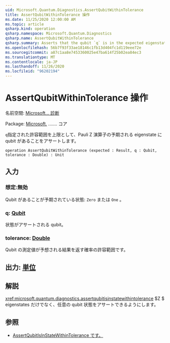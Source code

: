 ```yaml
---
uid: Microsoft.Quantum.Diagnostics.AssertQubitWithinTolerance
title: AssertQubitWithinTolerance 操作
ms.date: 11/25/2020 12:00:00 AM
ms.topic: article
qsharp.kind: operation
qsharp.namespace: Microsoft.Quantum.Diagnostics
qsharp.name: AssertQubitWithinTolerance
qsharp.summary: Asserts that the qubit `q` is in the expected eigenstate of the Pauli Z operator up to a given tolerance.
ms.openlocfilehash: 56b7f93f33ae18146c1fb13d404fc1d119eee72e
ms.sourcegitcommit: a87c1aa8e7453360025e47ba614f25b02ea84ec3
ms.translationtype: MT
ms.contentlocale: ja-JP
ms.lasthandoff: 11/26/2020
ms.locfileid: "96202194"
---
```

# <a name="assertqubitwithintolerance-operation"></a>AssertQubitWithinTolerance 操作

名前空間: [Microsoft... 診断](xref:Microsoft.Quantum.Diagnostics)

Package: [Microsoft.](https://nuget.org/packages/Microsoft.Quantum.QSharp.Core) ....... コア


`q`指定された許容範囲を上限として、Pauli Z 演算子の予期される eigenstate に qubit があることをアサートします。

```qsharp
operation AssertQubitWithinTolerance (expected : Result, q : Qubit, tolerance : Double) : Unit
```


## <a name="input"></a>入力

### <a name="expected--__invalidresult__"></a>想定:__無効 <Result>__

Qubit があることが予期されている状態: `Zero` または `One` 。


### <a name="q--qubit"></a>q: [Qubit](xref:microsoft.quantum.lang-ref.qubit)

状態がアサートされる qubit。


### <a name="tolerance--double"></a>tolerance: [Double](xref:microsoft.quantum.lang-ref.double)

Qubit の測定値が予想される結果を返す確率の許容範囲です。



## <a name="output--unit"></a>出力: [単位](xref:microsoft.quantum.lang-ref.unit)



## <a name="remarks"></a>解説

<xref:microsoft.quantum.diagnostics.assertqubitisinstatewithintolerance> $Z $ eigenstates だけでなく、任意の qubit 状態をアサートできるようにします。

## <a name="see-also"></a>参照

- [AssertQubitIsInStateWithinTolerance です。](xref:Microsoft.Quantum.Diagnostics.AssertQubitIsInStateWithinTolerance)